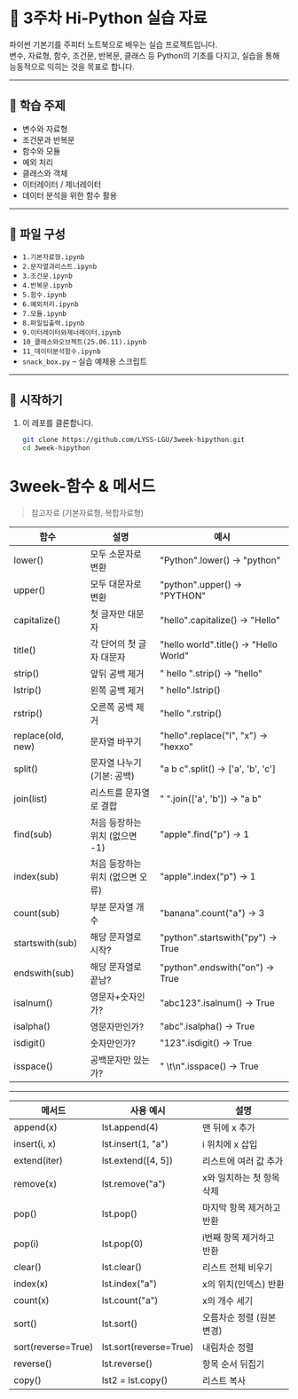 # 🐍 3주차 Hi-Python 실습 자료

파이썬 기본기를 주피터 노트북으로 배우는 실습 프로젝트입니다.  
변수, 자료형, 함수, 조건문, 반복문, 클래스 등 Python의 기초를 다지고, 실습을 통해 능동적으로 익히는 것을 목표로 합니다.

---

## 📌 학습 주제

- 변수와 자료형
- 조건문과 반복문
- 함수와 모듈
- 예외 처리
- 클래스와 객체
- 이터레이터 / 제너레이터
- 데이터 분석을 위한 함수 활용

---

## 📁 파일 구성

- `1.기본자료형.ipynb`
- `2.문자열과리스트.ipynb`
- `3.조건문.ipynb`
- `4.반복문.ipynb`
- `5.함수.ipynb`
- `6.예외처리.ipynb`
- `7.모듈.ipynb`
- `8.파일입출력.ipynb`
- `9.이터레이터와제너레이터.ipynb`
- `10_클래스와오브젝트(25.06.11).ipynb`
- `11_데이터분석함수.ipynb`
- `snack_box.py` – 실습 예제용 스크립트

---

## 🚀 시작하기

1. 이 레포를 클론합니다.
   ```bash
   git clone https://github.com/LYSS-LGU/3week-hipython.git
   cd 3week-hipython
   ```

# 3week-함수 & 메서드

> 참고자료 (기본자료형, 복합자료형)

| 함수              | 설명                             | 예시                                  |
| ----------------- | -------------------------------- | ------------------------------------- |
| lower()           | 모두 소문자로 변환               | "Python".lower() → "python"           |
| upper()           | 모두 대문자로 변환               | "python".upper() → "PYTHON"           |
| capitalize()      | 첫 글자만 대문자                 | "hello".capitalize() → "Hello"        |
| title()           | 각 단어의 첫 글자 대문자         | "hello world".title() → "Hello World" |
| strip()           | 앞뒤 공백 제거                   | " hello ".strip() → "hello"           |
| lstrip()          | 왼쪽 공백 제거                   | " hello".lstrip()                     |
| rstrip()          | 오른쪽 공백 제거                 | "hello ".rstrip()                     |
| replace(old, new) | 문자열 바꾸기                    | "hello".replace("l", "x") → "hexxo"   |
| split()           | 문자열 나누기 (기본: 공백)       | "a b c".split() → ['a', 'b', 'c']     |
| join(list)        | 리스트를 문자열로 결합           | " ".join(['a', 'b']) → "a b"          |
| find(sub)         | 처음 등장하는 위치 (없으면 -1)   | "apple".find("p") → 1                 |
| index(sub)        | 처음 등장하는 위치 (없으면 오류) | "apple".index("p") → 1                |
| count(sub)        | 부분 문자열 개수                 | "banana".count("a") → 3               |
| startswith(sub)   | 해당 문자열로 시작?              | "python".startswith("py") → True      |
| endswith(sub)     | 해당 문자열로 끝남?              | "python".endswith("on") → True        |
| isalnum()         | 영문자+숫자인가?                 | "abc123".isalnum() → True             |
| isalpha()         | 영문자만인가?                    | "abc".isalpha() → True                |
| isdigit()         | 숫자만인가?                      | "123".isdigit() → True                |
| isspace()         | 공백문자만 있는가?               | " \t\n".isspace() → True              |

---

| 메서드             | 사용 예시              | 설명                      |
| ------------------ | ---------------------- | ------------------------- |
| append(x)          | lst.append(4)          | 맨 뒤에 x 추가            |
| insert(i, x)       | lst.insert(1, "a")     | i 위치에 x 삽입           |
| extend(iter)       | lst.extend([4, 5])     | 리스트에 여러 값 추가     |
| remove(x)          | lst.remove("a")        | x와 일치하는 첫 항목 삭제 |
| pop()              | lst.pop()              | 마지막 항목 제거하고 반환 |
| pop(i)             | lst.pop(0)             | i번째 항목 제거하고 반환  |
| clear()            | lst.clear()            | 리스트 전체 비우기        |
| index(x)           | lst.index("a")         | x의 위치(인덱스) 반환     |
| count(x)           | lst.count("a")         | x의 개수 세기             |
| sort()             | lst.sort()             | 오름차순 정렬 (원본 변경) |
| sort(reverse=True) | lst.sort(reverse=True) | 내림차순 정렬             |
| reverse()          | lst.reverse()          | 항목 순서 뒤집기          |
| copy()             | lst2 = lst.copy()      | 리스트 복사               |
